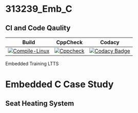 # 313239_Emb_C
## CI and Code Qaulity
|Build|CppCheck|Codacy|
|:--:|:--:|:--:|
[![Compile-Linux](https://github.com/sumedh-rao/313239_Emb_C/actions/workflows/complie.yml/badge.svg)](https://github.com/sumedh-rao/313239_Emb_C/actions/workflows/complie.yml)|[![Cppcheck](https://github.com/sumedh-rao/313239_Emb_C/actions/workflows/cpp.yml/badge.svg)](https://github.com/sumedh-rao/313239_Emb_C/actions/workflows/cpp.yml)|[![Codacy Badge](https://app.codacy.com/project/badge/Grade/a2aa446cd7e2406a856f90697ecaee5e)](https://www.codacy.com/gh/sumedh-rao/313239_Emb_C/dashboard?utm_source=github.com&amp;utm_medium=referral&amp;utm_content=sumedh-rao/313239_Emb_C&amp;utm_campaign=Badge_Grade)



Embedded Training LTTS
# Embedded C Case Study
Seat Heating System
-----------------
